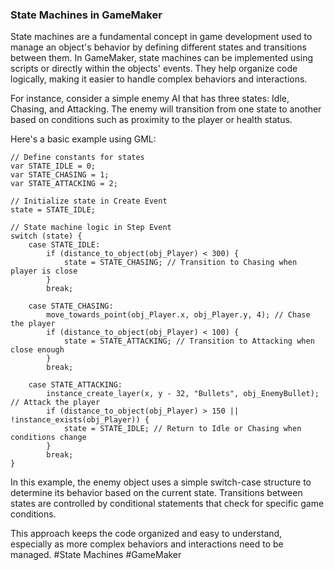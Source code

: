### State Machines in GameMaker

State machines are a fundamental concept in game development used to manage an object's behavior by defining different states and transitions between them. In GameMaker, state machines can be implemented using scripts or directly within the objects' events. They help organize code logically, making it easier to handle complex behaviors and interactions.

For instance, consider a simple enemy AI that has three states: Idle, Chasing, and Attacking. The enemy will transition from one state to another based on conditions such as proximity to the player or health status.

Here's a basic example using GML:

```gml
// Define constants for states
var STATE_IDLE = 0;
var STATE_CHASING = 1;
var STATE_ATTACKING = 2;

// Initialize state in Create Event
state = STATE_IDLE;

// State machine logic in Step Event
switch (state) {
    case STATE_IDLE:
        if (distance_to_object(obj_Player) < 300) {
            state = STATE_CHASING; // Transition to Chasing when player is close
        }
        break;
    
    case STATE_CHASING:
        move_towards_point(obj_Player.x, obj_Player.y, 4); // Chase the player
        if (distance_to_object(obj_Player) < 100) {
            state = STATE_ATTACKING; // Transition to Attacking when close enough
        }
        break;
    
    case STATE_ATTACKING:
        instance_create_layer(x, y - 32, "Bullets", obj_EnemyBullet); // Attack the player
        if (distance_to_object(obj_Player) > 150 || !instance_exists(obj_Player)) {
            state = STATE_IDLE; // Return to Idle or Chasing when conditions change
        }
        break;
}

```

In this example, the enemy object uses a simple switch-case structure to determine its behavior based on the current state. Transitions between states are controlled by conditional statements that check for specific game conditions.

This approach keeps the code organized and easy to understand, especially as more complex behaviors and interactions need to be managed. #State Machines #GameMaker